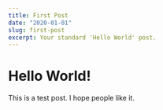 ```yaml
---
title: First Post
date: "2020-01-01"
slug: first-post
excerpt: Your standard 'Hello World' post.
---
```


# Hello World!

This is a test post. I hope people like it.